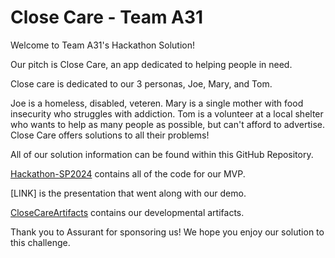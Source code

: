 # Close Care - Team A31

Welcome to Team A31's Hackathon Solution! 

Our pitch is Close Care, an app dedicated to helping people in need. 

Close care is dedicated to our 3 personas, Joe, Mary, and Tom.

Joe is a homeless, disabled, veteren. Mary is a single mother with food insecurity who struggles with addiction. Tom is a volunteer at a local shelter who wants to help as many people as possible, but can't afford to advertise. Close Care offers solutions to all their problems!

All of our solution information can be found within this GitHub Repository.

[Hackathon-SP2024](Hackathon-SP2024) contains all of the code for our MVP.

[LINK] is the presentation that went along with our demo.

[CloseCareArtifacts](CloseCareArtifacts) contains our developmental artifacts.

Thank you to Assurant for sponsoring us! We hope you enjoy our solution to this challenge.


